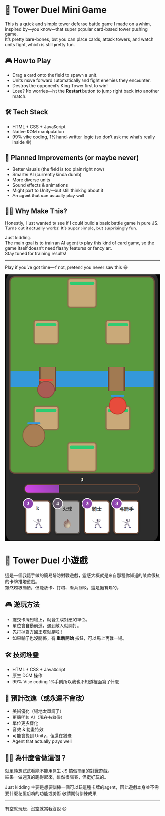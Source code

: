 # 🏰 Tower Duel Mini Game

This is a quick and simple tower defense battle game I made on a whim, inspired by—you know—that super popular card-based tower pushing game.  
It’s pretty bare-bones, but you can place cards, attack towers, and watch units fight, which is still pretty fun.

## 🎮 How to Play
- Drag a card onto the field to spawn a unit.
- Units move forward automatically and fight enemies they encounter.
- Destroy the opponent’s King Tower first to win!
- Lose? No worries—hit the **Restart** button to jump right back into another match.

## 🛠 Tech Stack
- HTML + CSS + JavaScript
- Native DOM manipulation
- 99% vibe coding, 1% hand-written logic (so don’t ask me what’s really inside 😅)

## 📌 Planned Improvements (or maybe never)
- Better visuals (the field is too plain right now)
- Smarter AI (currently kinda dumb)
- More diverse units
- Sound effects & animations
- Might port to Unity—but still thinking about it
- An agent that can actually play well

## 🤷‍♂️ Why Make This?
Honestly, I just wanted to see if I could build a basic battle game in pure JS.  
Turns out it actually works! It’s super simple, but surprisingly fun.

Just kidding.  
The main goal is to train an AI agent to play this kind of card game, so the game itself doesn’t need flashy features or fancy art.  
Stay tuned for training results!

---

Play if you’ve got time—if not, pretend you never saw this 😆


![image](https://github.com/Raytengo/Card-battle/blob/main/Card_battle.png)


# 🏰 Tower Duel 小遊戲

這是一個我隨手做的簡易塔防對戰遊戲，靈感大概就是來自那種你知道的某款很紅的卡牌推塔遊戲。  
雖然超級簡陋，但能放卡、打塔、看兵互毆，還是挺有趣的。

## 🎮 遊玩方法
- 拖曳卡牌到場上，就會生成對應的單位。
- 單位會自動前進，遇到敵人就開打。
- 先打掉對方國王塔就贏啦！
- 如果輸了也沒關係，有 **重新開始** 按鈕，可以馬上再戰一場。

## 🛠 技術堆疊
- HTML + CSS + JavaScript
- 原生 DOM 操作
- 99% Vibe coding 1%手刻所以我也不知道裡面寫了什麼

## 📌 預計改進（或永遠不會改）
- 美術優化（場地太單調了）
- 更聰明的 AI（現在有點傻）
- 單位更多樣化
- 音效 & 動畫特效
- 可能會搬到 Unity，但還在猶豫
- Agent that actually plays well

## 🤷‍♂️ 為什麼會做這個？
就單純想試試看能不能用原生 JS 搞個簡單的對戰遊戲。  
結果一做還真的跑得起來，雖然很陽春，但挺好玩的。

Just kidding
主要是想要訓練一個可以玩這種卡牌的agent，因此遊戲本身並不需要什麼花里胡哨的功能或美術
敬請期待訓練成果

---

有空就玩玩，沒空就當我沒說 😆


